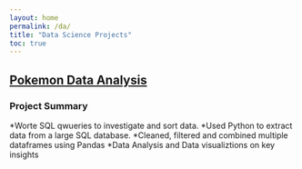 ```yaml
---
layout: home
permalink: /da/
title: "Data Science Projects"
toc: true
---
```


## [Pokemon Data Analysis](https://nbviewer.jupyter.org/github/amarsahota/projects/blob/master/Python_notebooks/Pokemon_Project/Pokemon_Project_AmarSahota.ipynb) 


### Project Summary

*Worte SQL qwueries to investigate and sort data. 
*Used Python to extract data from a large SQL database.
*Cleaned, filtered and combined multiple dataframes using Pandas 
*Data Analysis and Data visualiztions on key insights 




